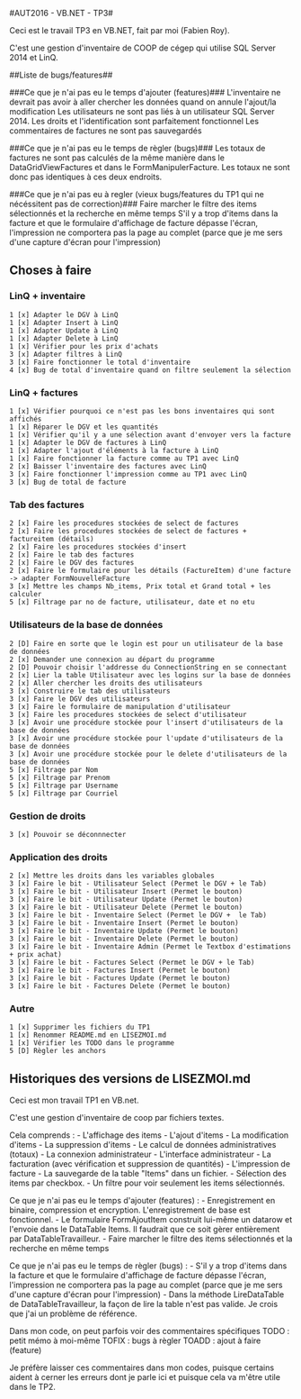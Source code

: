 ﻿#AUT2016 - VB.NET - TP3#

Ceci est le travail TP3 en VB.NET, fait par moi (Fabien Roy).

C'est une gestion d'inventaire de COOP de cégep qui utilise SQL Server 2014 et LinQ.

##Liste de bugs/features##

###Ce que je n'ai pas eu le temps d'ajouter (features)###
	L'inventaire ne devrait pas avoir à aller chercher les données quand on annule l'ajout/la modification
	Les utilisateurs ne sont pas liés à un utilisateur SQL Server 2014. Les droits et l'identification sont parfaitement fonctionnel
	Les commentaires de factures ne sont pas sauvegardés

###Ce que je n'ai pas eu le temps de règler (bugs)###
	Les totaux de factures ne sont pas calculés de la même manière dans le DataGridViewFactures et dans le FormManipulerFacture. Les totaux ne sont donc pas identiques à ces deux endroits.

###Ce que je n'ai pas eu à regler (vieux bugs/features du TP1 qui ne nécéssitent pas de correction)###
	Faire marcher le filtre des items sélectionnés et la recherche en même temps
	S'il y a trop d'items dans la facture et que le formulaire d'affichage de facture dépasse l'écran, l'impression ne comportera pas la page au complet (parce que je me sers d'une capture d'écran pour l'impression)

## Choses à faire ##

### LinQ + inventaire ###

	1 [x] Adapter le DGV à LinQ
	1 [x] Adapter Insert à LinQ
	1 [x] Adapter Update à LinQ
	1 [x] Adapter Delete à LinQ
	1 [x] Vérifier pour les prix d'achats
	3 [x] Adapter filtres à LinQ
	3 [x] Faire fonctionner le total d'inventaire
	4 [x] Bug de total d'inventaire quand on filtre seulement la sélection

### LinQ + factures ###

	1 [x] Vérifier pourquoi ce n'est pas les bons inventaires qui sont affichés
	1 [x] Réparer le DGV et les quantités
	1 [x] Vérifier qu'il y a une sélection avant d'envoyer vers la facture
	1 [x] Adapter le DGV de factures à LinQ
	1 [x] Adapter l'ajout d'éléments à la facture à LinQ
	1 [x] Faire fonctionner la facture comme au TP1 avec LinQ
	2 [x] Baisser l'inventaire des factures avec LinQ
	3 [x] Faire fonctionner l'impression comme au TP1 avec LinQ
	3 [x] Bug de total de facture

### Tab des factures ###
	
	2 [x] Faire les procedures stockées de select de factures
	2 [x] Faire les procedures stockées de select de factures + factureitem (détails)
	2 [x] Faire les procedures stockées d'insert
	2 [x] Faire le tab des factures
	2 [x] Faire le DGV des factures
	2 [x] Faire le formulaire pour les détails (FactureItem) d'une facture -> adapter FormNouvelleFacture
	3 [x] Mettre les champs Nb_items, Prix total et Grand total + les calculer
	5 [x] Filtrage par no de facture, utilisateur, date et no etu

### Utilisateurs de la base de données ###

	2 [D] Faire en sorte que le login est pour un utilisateur de la base de données
	2 [x] Demander une connexion au départ du programme
	2 [D] Pouvoir choisir l'addresse du ConnectionString en se connectant
	2 [x] Lier la table Utilisateur avec les logins sur la base de données
	2 [x] Aller chercher les droits des utilisateurs
	3 [x] Construire le tab des utilisateurs
	3 [x] Faire le DGV des utilisateurs
	3 [x] Faire le formulaire de manipulation d'utilisateur
	3 [x] Faire les procedures stockées de select d'utilisateur
	3 [x] Avoir une procédure stockée pour l'insert d'utilisateurs de la base de données
	3 [x] Avoir une procédure stockée pour l'update d'utilisateurs de la base de données
	3 [x] Avoir une procédure stockée pour le delete d'utilisateurs de la base de données
	5 [x] Filtrage par Nom
	5 [x] Filtrage par Prenom
	5 [x] Filtrage par Username
	5 [x] Filtrage par Courriel

### Gestion de droits ###

	3 [x] Pouvoir se déconnnecter

### Application des droits ###

	2 [x] Mettre les droits dans les variables globales
	3 [x] Faire le bit - Utilisateur Select (Permet le DGV + le Tab)
	3 [x] Faire le bit - Utilisateur Insert (Permet le bouton)
	3 [x] Faire le bit - Utilisateur Update (Permet le bouton)
	3 [x] Faire le bit - Utilisateur Delete (Permet le bouton)
	3 [x] Faire le bit - Inventaire Select (Permet le DGV +  le Tab)
	3 [x] Faire le bit - Inventaire Insert (Permet le bouton)
	3 [x] Faire le bit - Inventaire Update (Permet le bouton)
	3 [x] Faire le bit - Inventaire Delete (Permet le bouton)
	3 [x] Faire le bit - Inventaire Admin (Permet le Textbox d'estimations + prix achat)
	3 [x] Faire le bit - Factures Select (Permet le DGV + le Tab)
	3 [x] Faire le bit - Factures Insert (Permet le bouton)
	3 [x] Faire le bit - Factures Update (Permet le bouton)
	3 [x] Faire le bit - Factures Delete (Permet le bouton)

### Autre ###
	
	1 [x] Supprimer les fichiers du TP1
	1 [x] Renommer README.md en LISEZMOI.md
	1 [x] Vérifier les TODO dans le programme
	5 [D] Règler les anchors

## Historiques des versions de LISEZMOI.md ##

Ceci est mon travail TP1 en VB.net.

C'est une gestion d'inventaire de coop par fichiers textes.

Cela comprends :
	- L'affichage des items
	- L'ajout d'items
	- La modification d'items
	- La suppression d'items
	- Le calcul de données administratives (totaux)
	- La connexion administrateur
	- L'interface administrateur
	- La facturation (avec vérification et suppression de quantités)
	- L'impression de facture
	- La sauvegarde de la table "Items" dans un fichier.
	- Sélection des items par checkbox.
	- Un filtre pour voir seulement les items sélectionnés.

Ce que je n'ai pas eu le temps d'ajouter (features) : 
	- Enregistrement en binaire, compression et encryption. L'enregistrement de base est fonctionnel.
	- Le formulaire FormAjoutItem construit lui-même un datarow et l'envoie dans le DataTable Items. Il faudrait que ce soit gèrer entièrement par DataTableTravailleur.
	- Faire marcher le filtre des items sélectionnés et la recherche en même temps

Ce que je n'ai pas eu le temps de règler (bugs) : 
	- S'il y a trop d'items dans la facture et que le formulaire d'affichage de facture dépasse l'écran, l'impression ne comportera pas la page au complet (parce que je me sers d'une capture d'écran pour l'impression)
	- Dans la méthode LireDataTable de DataTableTravailleur, la façon de lire la table n'est pas valide. Je crois que j'ai un problème de référence.

Dans mon code, on peut parfois voir des commentaires spécifiques
	TODO : petit mémo à moi-même
	TOFIX : bugs à règler
	TOADD : ajout à faire (feature)

Je préfère laisser ces commentaires dans mon codes, puisque certains aident à cerner les erreurs dont je parle ici et puisque cela va m'être utile dans le TP2.